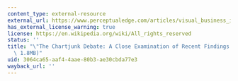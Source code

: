 ```yaml
---
content_type: external-resource
external_url: https://www.perceptualedge.com/articles/visual_business_intelligence/the_chartjunk_debate.pdf
has_external_license_warning: true
license: https://en.wikipedia.org/wiki/All_rights_reserved
status: ''
title: "\"The Chartjunk Debate: A Close Examination of Recent Findings.\" (PDF \u2013\
  \ 1.8MB)"
uid: 3064ca65-aaf4-4aae-80b3-ae30cbda77e3
wayback_url: ''
---
```

